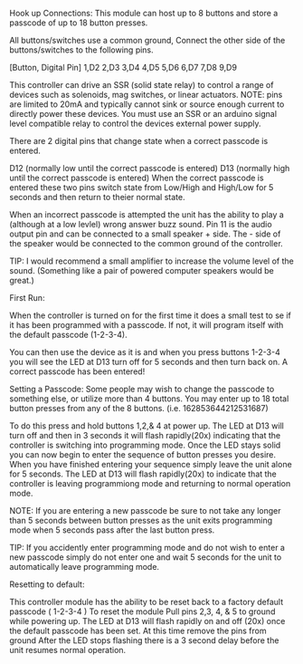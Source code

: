 Hook up Connections:
This module can host up to 8 buttons and store a passcode of up to 18 button presses.

All buttons/switches use a common ground, 
Connect the other side of the buttons/switches to the following pins.

[Button, Digital Pin]
1,D2  	2,D3
3,D4  	4,D5
5,D6  	6,D7
7,D8           9,D9

This controller can drive an SSR (solid state relay) to control a range of devices such as solenoids, mag switches, or linear actuators.
NOTE: pins are limited to 20mA and typically cannot sink or source enough current to directly power these devices.
You must use an SSR or an arduino signal level compatible relay to control the devices external power supply.

There are 2 digital pins that change state when a correct passcode is entered.

D12 (normally low until the correct passcode is entered)
D13 (normally high until the correct passcode is entered)
When the correct passcode is entered these two pins switch state from Low/High and High/Low for 5 seconds and then return to theier normal state.

When an incorrect passcode is attempted the unit has the ability to play a (although at a low levlel) wrong answer buzz sound. 
Pin 11 is the audio output pin and can be connected to a small speaker + side. 
The - side of the speaker would be connected to the common ground of the controller.

TIP: I would recommend a small amplifier to increase the volume level of the sound. 
(Something like a pair of powered computer speakers would be great.)


First Run:

When the controller is turned on for the first time it does a small test to se if it has been programmed with a passcode.
If not, it will program itself with the default passcode (1-2-3-4).

You can then use the device as it is and when you press buttons 1-2-3-4 you will see the LED at D13 turn off for 5 seconds and then turn back on.
A correct passcode has been entered!


Setting a Passcode:
Some people may wish to change the passcode to something else, or utilize more than 4 buttons.
You may enter up to 18 total button presses from any of the 8 buttons. (i.e. 162853644212531687)

To do this press and hold buttons 1,2,& 4 at power up. 
The LED at D13 will turn off and then in 3 seconds it will flash rapidly(20x) indicating that the controller is switching into programming mode.
Once the LED stays solid you can now begin to enter the sequence of button presses you desire.
When you have finished entering your sequence simply leave the unit alone for 5 seconds. 
The LED at D13 will flash rapidly(20x) to indicate that the controller is leaving programmiong mode and returning to normal operation mode.

NOTE: If you are entering a new passcode be sure to not take any longer than 5 seconds between button presses as the unit exits programming mode when 5 seconds pass after the last button press. 

TIP: If you accidently enter programming mode and do not wish to enter a new passcode simply do not enter one and wait 5 seconds for the unit to automatically leave programming mode. 


Resetting to default:

This controller module has the ability to be reset back to a factory default passcode ( 1-2-3-4 )
To reset the module Pull pins 2,3, 4, & 5 to ground while powering up.
The LED at D13 will flash rapidly on and off (20x) once the default passcode has been set.
At this time remove the pins from ground
After the LED stops flashing there is a 3 second delay before the unit resumes normal operation.
